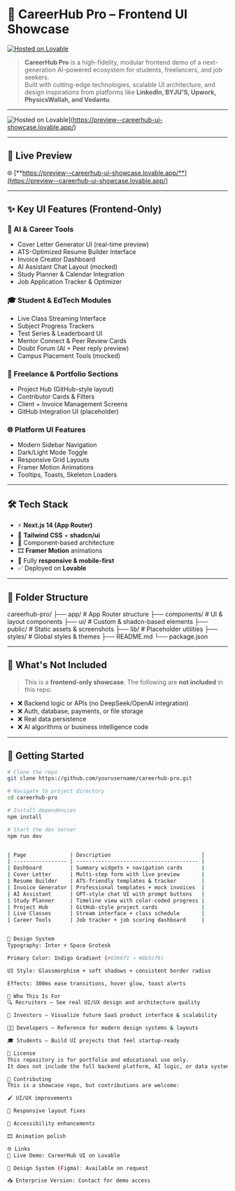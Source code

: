 # 🚀 CareerHub Pro – Frontend UI Showcase

[![Hosted on Lovable](https://img.shields.io/badge/Live%20Demo-Lovable-7C3AED?style=for-the-badge&logo=vercel)](https://preview--careerhub-ui-showcase.lovable.app/)

> **CareerHub Pro** is a high-fidelity, modular frontend demo of a next-generation AI-powered ecosystem for students, freelancers, and job seekers.  
> Built with cutting-edge technologies, scalable UI architecture, and design inspirations from platforms like **LinkedIn, BYJU'S, Upwork, PhysicsWallah, and Vedantu**.

---

![Hosted on Lovable](https://img.shields.io/badge/Live%20Demo-Lovable-7C3AED?style=for-the-badge&logo=vercel)](https://preview--careerhub-ui-showcase.lovable.app/)


---

## 🔗 Live Preview

🌐 [**https://preview--careerhub-ui-showcase.lovable.app/**](https://preview--careerhub-ui-showcase.lovable.app/)

---

## ✨ Key UI Features (Frontend-Only)

### 🧠 AI & Career Tools
- Cover Letter Generator UI (real-time preview)
- ATS-Optimized Resume Builder Interface
- Invoice Creator Dashboard
- AI Assistant Chat Layout (mocked)
- Study Planner & Calendar Integration
- Job Application Tracker & Optimizer

### 🎓 Student & EdTech Modules
- Live Class Streaming Interface
- Subject Progress Trackers
- Test Series & Leaderboard UI
- Mentor Connect & Peer Review Cards
- Doubt Forum (AI + Peer reply preview)
- Campus Placement Tools (mocked)

### 💼 Freelance & Portfolio Sections
- Project Hub (GitHub-style layout)
- Contributor Cards & Filters
- Client + Invoice Management Screens
- GitHub Integration UI (placeholder)

### 🌐 Platform UI Features
- Modern Sidebar Navigation
- Dark/Light Mode Toggle
- Responsive Grid Layouts
- Framer Motion Animations
- Tooltips, Toasts, Skeleton Loaders

---

## 🛠️ Tech Stack

- ⚡ **Next.js 14 (App Router)**
- 🎨 **Tailwind CSS** + **shadcn/ui**
- 🧱 Component-based architecture
- 🎞️ **Framer Motion** animations
- 📱 Fully **responsive & mobile-first**
- ✅ Deployed on **Lovable**

---

## 🧱 Folder Structure

careerhub-pro/
├── app/ # App Router structure
├── components/ # UI & layout components
├── ui/ # Custom & shadcn-based elements
├── public/ # Static assets & screenshots
├── lib/ # Placeholder utilities
├── styles/ # Global styles & themes
├── README.md
└── package.json



---

## 🚫 What's Not Included

> This is a **frontend-only showcase**. The following are **not included** in this repo:

- ❌ Backend logic or APIs (no DeepSeek/OpenAI integration)
- ❌ Auth, database, payments, or file storage
- ❌ Real data persistence
- ❌ AI algorithms or business intelligence code

---

## 🚀 Getting Started

```bash
# Clone the repo
git clone https://github.com/yourusername/careerhub-pro.git

# Navigate to project directory
cd careerhub-pro

# Install dependencies
npm install

# Start the dev server
npm run dev


| Page              | Description                             |
| ----------------- | --------------------------------------- |
| Dashboard         | Summary widgets + navigation cards      |
| Cover Letter      | Multi-step form with live preview       |
| Resume Builder    | ATS-friendly templates & tracker        |
| Invoice Generator | Professional templates + mock invoices  |
| AI Assistant      | GPT-style chat UI with prompt buttons   |
| Study Planner     | Timeline view with color-coded progress |
| Project Hub       | GitHub-style project cards              |
| Live Classes      | Stream interface + class schedule       |
| Career Tools      | Job tracker + job scoring dashboard     |


🎨 Design System
Typography: Inter + Space Grotesk

Primary Color: Indigo Gradient (#6366f1 → #8b5cf6)

UI Style: Glassmorphism + soft shadows + consistent border radius

Effects: 300ms ease transitions, hover glow, toast alerts

🎯 Who This Is For
🔍 Recruiters – See real UI/UX design and architecture quality

🚀 Investors – Visualize future SaaS product interface & scalability

👩‍💻 Developers – Reference for modern design systems & layouts

🎓 Students – Build UI projects that feel startup-ready

📄 License
This repository is for portfolio and educational use only.
It does not include the full backend platform, AI logic, or data systems behind CareerHub Pro.

🤝 Contributing
This is a showcase repo, but contributions are welcome:

🖌 UI/UX improvements

📱 Responsive layout fixes

🎯 Accessibility enhancements

🎞️ Animation polish

🌐 Links
🔗 Live Demo: CareerHub UI on Lovable

🎨 Design System (Figma): Available on request

📥 Enterprise Version: Contact for demo access

